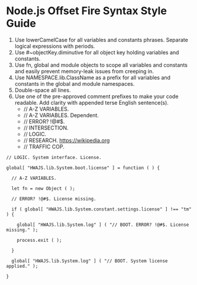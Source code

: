 # Node.js Offset Fire Syntax Style Guide

1. Use lowerCamelCase for all variables and constants phrases. Separate logical expressions with periods.
2. Use #~objectKey.diminutive for all object key holding variables and constants.
3. Use fn, global and module objects to scope all variables and constants and easily prevent memory-leak issues from creeping in.
4. Use NAMESPACE.lib.ClassName as a prefix for all variables and constants in the global and module namespaces.
5. Double-space all lines.
6. Use one of the pre-approved comment prefixes to make your code readable. Add clarity with appended terse English sentence(s).
   - // A-Z VARIABLES.
   - // A-Z VARIABLES. Dependent.
   - // ERROR? !@#$.
   - // INTERSECTION.
   - // LOGIC.
   - // RESEARCH. https://wikipedia.org
   - // TRAFFIC COP.

```
// LOGIC. System interface. License.

global[ "HWAJS.lib.System.boot.license" ] = function ( ) {

  // A-Z VARIABLES.

  let fn = new Object ( );

  // ERROR? !@#$. License missing.

  if ( global[ "HWAJS.lib.System.constant.settings.license" ] !== "tm" ) {

    global[ "HWAJS.lib.System.log" ] ( "// BOOT. ERROR? !@#$. License missing." );

    process.exit ( );

  }

  global[ "HWAJS.lib.System.log" ] ( "// BOOT. System license applied." );

}
```
